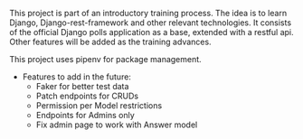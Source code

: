 This project is part of an introductory training process.
The idea is to learn Django, Django-rest-framework and other relevant technologies.
It consists of the official Django polls application as a base, extended with a restful api. Other features will be added as the training advances.

This project uses pipenv for package management.

- Features to add in the future:
    - Faker for better test data
    - Patch endpoints for CRUDs
    - Permission per Model restrictions
    - Endpoints for Admins only
    - Fix admin page to work with Answer model
  
